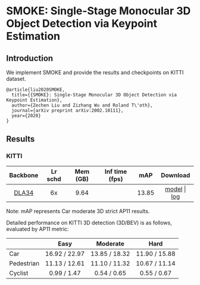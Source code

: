 # SMOKE: Single-Stage Monocular 3D Object Detection via Keypoint Estimation

## Introduction

<!-- [ALGORITHM] -->

We implement SMOKE and provide the results and checkpoints on KITTI dataset.

```
@article{liu2020SMOKE,
  title={{SMOKE}: Single-Stage Monocular 3D Object Detection via Keypoint Estimation},
  author={Zechen Liu and Zizhang Wu and Roland T\'oth},
  journal={arXiv preprint arXiv:2002.10111},
  year={2020}
}
```

## Results

### KITTI

|  Backbone   | Lr schd | Mem (GB) | Inf time (fps) | mAP | Download |
| :---------: | :-----: | :------: | :------------: | :----: | :------: |
|[DLA34](./smoke_dla34_pytorch_dlaneck_gn-head_kitti_mono3d.py)|6x|9.64||13.85|[model](https://download.openmmlab.com/mmdetection3d/v0.1.0_models/smoke/smoke_dla34_pytorch_dlaneck_gn-all_8x4_6x_kitti-mono3d_20210929_015553-d46d9bb0.pth) &#124; [log](https://download.openmmlab.com/mmdetection3d/v0.1.0_models/smoke/smoke_dla34_pytorch_dlaneck_gn-all_8x4_6x_kitti-mono3d_20210929_015553.log.json)

Note: mAP represents Car moderate 3D strict AP11 results.

Detailed performance on KITTI 3D detection (3D/BEV) is as follows, evaluated by AP11 metric:

|             |     Easy      |    Moderate    |     Hard     |
|-------------|:-------------:|:--------------:|:------------:|
| Car         | 16.92 / 22.97 | 13.85 / 18.32  | 11.90 / 15.88|
| Pedestrian  | 11.13 / 12.61| 11.10 / 11.32  | 10.67 / 11.14|
| Cyclist     | 0.99  / 1.47  | 0.54 / 0.65    | 0.55 / 0.67  |

